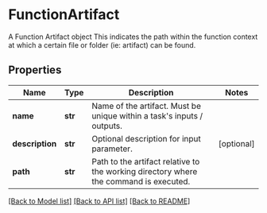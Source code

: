 # FunctionArtifact

A Function Artifact object  This indicates the path within the function context at which a certain file or folder (ie: artifact) can be found.
## Properties
Name | Type | Description | Notes
------------ | ------------- | ------------- | -------------
**name** | **str** | Name of the artifact. Must be unique within a task&#39;s inputs / outputs. | 
**description** | **str** | Optional description for input parameter. | [optional] 
**path** | **str** | Path to the artifact relative to the working directory where the command is executed. | 

[[Back to Model list]](../README.md#documentation-for-models) [[Back to API list]](../README.md#documentation-for-api-endpoints) [[Back to README]](../README.md)


